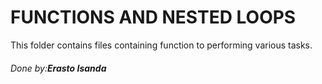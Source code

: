 <h1>FUNCTIONS AND NESTED LOOPS</h1>
<p> This folder contains files containing function to performing various tasks. <p>
<footer><h6>Done by:<b>Erasto Isanda </b></h6></footer>

